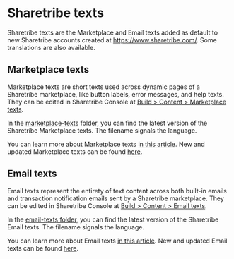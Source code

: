 # Sharetribe texts

Sharetribe texts are the Marketplace and Email texts added as default to new Sharetribe accounts created at https://www.sharetribe.com/. Some translations are also available.


## Marketplace texts

Marketplace texts are short texts used across dynamic pages of a Sharetribe marketplace, like button labels, error messages, and help texts. They can be edited in Sharetribe Console at [Build > Content > Marketplace texts](https://console.sharetribe.com/a/content/marketplace-texts).

In the [marketplace-texts](marketplace-texts/) folder, you can find the latest version of the Sharetribe Marketplace texts. The filename signals the language.

You can learn more about Marketplace texts [in this article](https://www.sharetribe.com/help/en/articles/8478658). New and updated Marketplace texts can be found [here](https://www.sharetribe.com/help/en/articles/8479559).


## Email texts

Email texts represent the entirety of text content across both built-in emails and transaction notification emails sent by a Sharetribe marketplace. They can be edited in Sharetribe Console at [Build > Content > Email texts](https://console.sharetribe.com/a/content/email-texts).

In the [email-texts folder](email-texts/), you can find the latest version of the Sharetribe Email texts. The filename signals the language.

You can learn more about Email texts [in this article](https://www.sharetribe.com/help/en/articles/8478365).  New and updated Email texts can be found [here](https://www.sharetribe.com/help/en/articles/10164732).